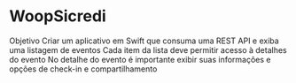# WoopSicredi
Objetivo Criar um aplicativo em Swift que consuma uma REST API e exiba uma listagem de eventos Cada item da lista deve permitir acesso à detalhes do evento No detalhe do evento é importante exibir suas informações e opções de check-in e compartilhamento
